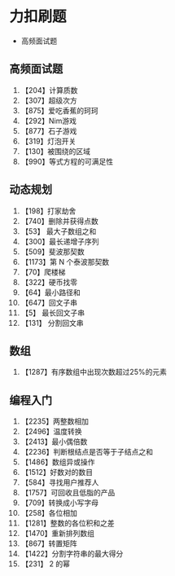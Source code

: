 # 力扣刷题
- 高频面试题

## 高频面试题
1. 【204】计算质数
2. 【307】超级次方
3. 【875】爱吃香蕉的珂珂
4. 【292】Nim游戏
5. 【877】石子游戏
6. 【319】灯泡开关
7. 【130】被围绕的区域
8. 【990】等式方程的可满足性

## 动态规划
1. 【198】打家劫舍
2. 【740】删除并获得点数
3. 【53】 最大子数组之和
4. 【300】最长递增子序列
5. 【509】斐波那契数
6. 【1173】第 N 个泰波那契数
7. 【70】爬楼梯
8. 【322】硬币找零
9. 【64】最小路径和
10. 【647】回文子串
11. 【5】 最长回文子串
12. 【131】 分割回文串

## 数组
1. 【1287】有序数组中出现次数超过25%的元素


## 编程入门
1. 【2235】两整数相加
2. 【2496】温度转换
3. 【2413】最小偶倍数
4. 【2236】判断根结点是否等于子结点之和
5. 【1486】数组异或操作
6. 【1512】好数对的数目
7. 【584】寻找用户推荐人
8. 【1757】可回收且低脂的产品
9. 【709】转换成小写字母
10. 【258】各位相加
11. 【1281】整数的各位积和之差
12. 【1470】重新排列数组
13. 【867】转置矩阵
14. 【1422】分割字符串的最大得分
15. 【231】 2 的幂